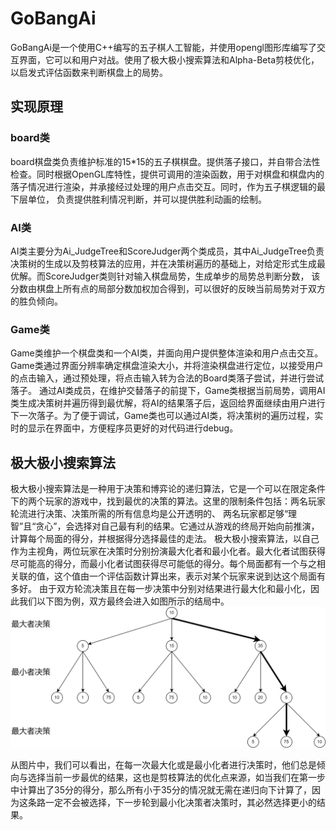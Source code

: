 # GoBangAi

GoBangAi是一个使用C++编写的五子棋人工智能，并使用opengl图形库编写了交互界面，它可以和用户对战。使用了极大极小搜索算法和Alpha-Beta剪枝优化，以启发式评估函数来判断棋盘上的局势。

## 实现原理

### board类

board棋盘类负责维护标准的15*15的五子棋棋盘。提供落子接口，并自带合法性检查。同时根据OpenGL库特性，提供可调用的渲染函数，用于对棋盘和棋盘内的落子情况进行渲染，并承接经过处理的用户点击交互。同时，作为五子棋逻辑的最下层单位，
负责提供胜利情况判断，并可以提供胜利动画的绘制。

### AI类

AI类主要分为Ai_JudgeTree和ScoreJudger两个类成员，其中Ai_JudgeTree负责决策树的生成以及剪枝算法的应用，并在决策树遍历的基础上，对给定形式生成最优解。而ScoreJudger类则针对输入棋盘局势，生成单步的局势总判断分数，
该分数由棋盘上所有点的局部分数加权加合得到，可以很好的反映当前局势对于双方的胜负倾向。

### Game类

Game类维护一个棋盘类和一个AI类，并面向用户提供整体渲染和用户点击交互。Game类通过界面分辨率确定棋盘渲染大小，并将渲染棋盘进行定位，以接受用户的点击输入，通过预处理，将点击输入转为合法的Board类落子尝试，并进行尝试落子。
通过AI类成员，在维护交替落子的前提下，Game类根据当前局势，调用AI类生成决策树并遍历得到最优解，将AI的结果落子后，返回给界面继续由用户进行下一次落子。为了便于调试，Game类也可以通过AI类，将决策树的遍历过程，实时的显示在界面中，方便程序员更好的对代码进行debug。

## 极大极小搜索算法

极大极小搜索算法是一种用于决策和博弈论的递归算法，它是一个可以在限定条件下的两个玩家的游戏中，找到最优的决策的算法。这里的限制条件包括：两名玩家轮流进行决策、决策所需的所有信息均是公开透明的、
两名玩家都足够“理智”且“贪心”，会选择对自己最有利的结果。它通过从游戏的终局开始向前推演，计算每个局面的得分，并根据得分选择最佳的走法。
极大极小搜索算法，以自己作为主视角，两位玩家在决策时分别扮演最大化者和最小化者。最大化者试图获得尽可能高的得分，而最小化者试图获得尽可能低的得分。每个局面都有一个与之相关联的值，这个值由一个评估函数计算出来，表示对某个玩家来说到达这个局面有多好。
由于双方轮流决策且在每一步决策中分别对结果进行最大化和最小化，因此我们以下图为例，双方最终会进入如图所示的结局中。
![图片alt](五子棋.png "图片title")

从图片中，我们可以看出，在每一次最大化或是最小化者进行决策时，他们总是倾向与选择当前一步最优的结果，这也是剪枝算法的优化点来源，如当我们在第一步中计算出了35分的得分，那么所有小于35分的情况就无需在递归向下计算了，因为这条路一定不会被选择，下一步轮到最小化决策者决策时，其必然选择更小的结果。
